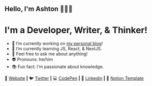 ## Hello, I'm Ashton 👋👨‍💻
# I'm a Developer, Writer, & Thinker!

- 🔭 I’m currently working on [my personal blog](https://ash.cafe)!
- 🌱 I’m currently learning JS, React, & NextJS.
- 💬 Feel free to ask me about anything!
- 👽 Pronouns: he/him
- 📚 Fun fact: I'm passionate about knowledge.

🏡 [Website][website] **|** 
🐦 [Twitter][twitter] **|** 
💻 [CodePen][codepen] **|** 
👔 [Linkedin][linkedin] **|**
📝 [Notion Template][notion]

[website]: https://ashtonheald.com
[twitter]: https://twitter.ashtonheald.com
[codepen]: https://codepen.io/AshtonHeald
[linkedin]: https://www.linkedin.com/in/ashtonheald/
[notion]: https://ashtonheald.notion.site/Le-tableau-de-bord-ce81221703a9487c9d1c47455213919e

